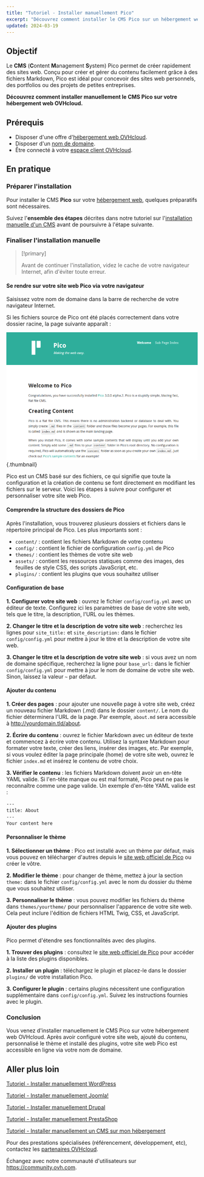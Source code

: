 ```yaml
---
title: "Tutoriel - Installer manuellement Pico"
excerpt: "Découvrez comment installer le CMS Pico sur un hébergement web OVHcloud"
updated: 2024-03-19
---
```


## Objectif

Le **CMS** (**C**ontent **M**anagement **S**ystem) Pico permet de créer rapidement des sites web. Conçu pour créer et gérer du contenu facilement grâce à des fichiers Markdown, Pico est idéal pour concevoir des sites web personnels, des portfolios ou des projets de petites entreprises.

**Découvrez comment installer manuellement le CMS Pico sur votre hébergement web OVHcloud.**

## Prérequis

- Disposer d'une offre d'[hébergement web OVHcloud](https://www.ovhcloud.com/fr-ca/web-hosting/).
- Disposer d'un [nom de domaine](https://www.ovhcloud.com/fr-ca/domains/).
- Être connecté à votre [espace client OVHcloud](https://ca.ovh.com/auth/?action=gotomanager&from=https://www.ovh.com/ca/fr/&ovhSubsidiary=qc).

## En pratique

### Préparer l'installation

Pour installer le CMS **Pico** sur votre [hébergement web](https://www.ovhcloud.com/fr-ca/web-hosting/), quelques préparatifs sont nécessaires.

Suivez l'**ensemble des étapes** décrites dans notre tutoriel sur l'[installation manuelle d'un CMS](/pages/web_cloud/web_hosting/cms_manual_installation) avant de poursuivre à l'étape suivante.

### Finaliser l'installation manuelle

> [!primary]
>
> Avant de continuer l'installation, videz le cache de votre navigateur Internet, afin d'éviter toute erreur.
>

#### Se rendre sur votre site web Pico via votre navigateur

Saisissez votre nom de domaine dans la barre de recherche de votre navigateur Internet.

Si les fichiers source de Pico ont été placés correctement dans votre dossier racine, la page suivante apparaît :

![Pico installation](images/welcome_page.png){.thumbnail}

Pico est un CMS basé sur des fichiers, ce qui signifie que toute la configuration et la création de contenu se font directement en modifiant les fichiers sur le serveur. Voici les étapes à suivre pour configurer et personnaliser votre site web Pico.

#### Comprendre la structure des dossiers de Pico

Après l'installation, vous trouverez plusieurs dossiers et fichiers dans le répertoire principal de Pico. Les plus importants sont :

- `content/` : contient les fichiers Markdown de votre contenu
- `config/` : contient le fichier de configuration `config.yml` de Pico
- `themes/` : contient les thèmes de votre site web
- `assets/` : contient les ressources statiques comme des images, des feuilles de style CSS, des scripts JavaScript, etc.
- `plugins/` : contient les plugins que vous souhaitez utiliser

#### Configuration de base

**1. Configurer votre site web** : ouvrez le fichier `config/config.yml` avec un éditeur de texte. Configurez ici les paramètres de base de votre site web, tels que le titre, la description, l'URL ou les thèmes.

**2. Changer le titre et la description de votre site web** : recherchez les lignes pour `site_title:` et `site_description:` dans le fichier `config/config.yml` pour mettre à jour le titre et la description de votre site web.

**3. Changer le titre et la description de votre site web** : si vous avez un nom de domaine spécifique, recherchez la ligne pour `base_url:` dans le fichier `config/config.yml` pour mettre à jour le nom de domaine de votre site web. Sinon, laissez la valeur `~` par défaut.

#### Ajouter du contenu

**1. Créer des pages** : pour ajouter une nouvelle page à votre site web, créez un nouveau fichier Markdown (.md) dans le dossier `content/`. Le nom du fichier déterminera l'URL de la page. Par exemple, `about.md` sera accessible à http://yourdomain.tld/about.

**2. Écrire du contenu** : ouvrez le fichier Markdown avec un éditeur de texte et commencez à écrire votre contenu. Utilisez la syntaxe Markdown pour formater votre texte, créer des liens, insérer des images, etc. Par exemple, si vous voulez éditer la page principale (home) de votre site web, ouvrez le fichier `index.md` et insérez le contenu de votre choix.

**3. Vérifier le contenu** : les fichiers Markdown doivent avoir un en-tête YAML valide. Si l'en-tête manque ou est mal formaté, Pico peut ne pas le reconnaître comme une page valide. Un exemple d'en-tête YAML valide est :

```bash
---
title: About
---
Your content here
```

#### Personnaliser le thème

**1. Sélectionner un thème** : Pico est installé avec un thème par défaut, mais vous pouvez en télécharger d'autres depuis le [site web officiel de Pico](https://picocms.org/themes/) ou créer le vôtre.

**2. Modifier le thème** : pour changer de thème, mettez à jour la section `theme:` dans le fichier `config/config.yml` avec le nom du dossier du thème que vous souhaitez utiliser.

**3. Personnaliser le thème** : vous pouvez modifier les fichiers du thème dans `themes/yourtheme/` pour personnaliser l'apparence de votre site web. Cela peut inclure l'édition de fichiers HTML Twig, CSS, et JavaScript.

#### Ajouter des plugins

Pico permet d'étendre ses fonctionnalités avec des plugins.

**1. Trouver des plugins** : consultez le [site web officiel de Pico](https://picocms.org/plugins/) pour accéder à la liste des plugins disponibles.

**2. Installer un plugin** : téléchargez le plugin et placez-le dans le dossier `plugins/` de votre installation Pico.

**3. Configurer le plugin** : certains plugins nécessitent une configuration supplémentaire dans `config/config.yml`. Suivez les instructions fournies avec le plugin.

### Conclusion

Vous venez d'installer manuellement le CMS Pico sur votre hébergement web OVHcloud. Après avoir configuré votre site web, ajouté du contenu, personnalisé le thème et installé des plugins, votre site web Pico est accessible en ligne via votre nom de domaine.

## Aller plus loin <a name="go-further"></a>

[Tutoriel - Installer manuellement WordPress](/pages/web_cloud/web_hosting/cms_manual_installation_wordpress)

[Tutoriel - Installer manuellement Joomla!](/pages/web_cloud/web_hosting/cms_manual_installation_joomla)

[Tutoriel - Installer manuellement Drupal](/pages/web_cloud/web_hosting/cms_manual_installation_drupal)

[Tutoriel - Installer manuellement PrestaShop](/pages/web_cloud/web_hosting/cms_manual_installation_prestashop)

[Tutoriel - Installer manuellement un CMS sur mon hébergement](/pages/web_cloud/web_hosting/cms_manual_installation)

Pour des prestations spécialisées (référencement, développement, etc), contactez les [partenaires OVHcloud](https://partner.ovhcloud.com/fr-ca/directory/).

Échangez avec notre communauté d'utilisateurs sur <https://community.ovh.com>.